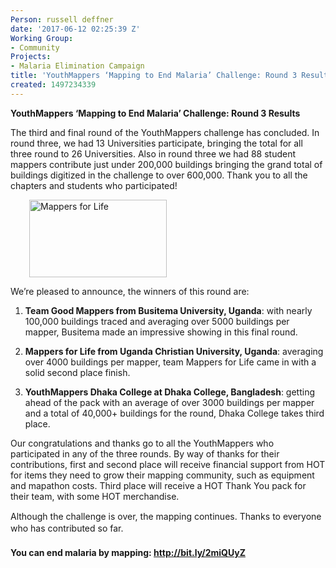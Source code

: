 ```yaml
---
Person: russell deffner
date: '2017-06-12 02:25:39 Z'
Working Group:
- Community
Projects:
- Malaria Elimination Campaign
title: 'YouthMappers ‘Mapping to End Malaria’ Challenge: Round 3 Results'
created: 1497234339
---
```

<p dir="ltr"><strong>YouthMappers ‘Mapping to End Malaria’ Challenge: Round 3 Results</strong></p><p dir="ltr">The third and final round of the YouthMappers challenge has concluded. In round three, we had 13 Universities participate, bringing the total for all three round to 26 Universities. Also in round three we had 88 student mappers contribute just under 200,000 buildings bringing the grand total of buildings digitized in the challenge to over 600,000. Thank you to all the chapters and students who participated!</p><p style="padding-left: 30px;" dir="ltr"><img class="image-medium" title="Mappers for Life" src="/sites/default/files/styles/medium/public/20170506_173519.jpg?itok=_eFwcpzc" alt="Mappers for Life" height="124" width="220"></p><p dir="ltr">We’re pleased to announce, the winners of this round are:</p><ol><li dir="ltr"><p dir="ltr"><strong>Team Good Mappers from Busitema University, Uganda</strong>: with nearly 100,000 buildings traced and averaging over 5000 buildings per mapper, Busitema made an impressive showing in this final round.</p></li><li dir="ltr"><p dir="ltr"><strong>Mappers for Life from Uganda Christian University, Uganda</strong>: averaging over 4000 buildings per mapper, team Mappers for Life came in with a solid second place finish.</p></li><li dir="ltr"><p dir="ltr"><strong>YouthMappers Dhaka College at Dhaka College, Bangladesh</strong>: getting ahead of the pack with an average of over 3000 buildings per mapper and a total of 40,000+ buildings for the round, Dhaka College takes third place.</p></li></ol><p dir="ltr">Our congratulations and thanks go to all the YouthMappers who participated in any of the three rounds. By way of thanks for their contributions, first and second place will receive financial support from HOT for items they need to grow their mapping community, such as equipment and mapathon costs. Third place will receive a HOT Thank You pack for their team, with some HOT merchandise.</p><p style="line-height: 1.38; margin-top: 0pt; margin-bottom: 0pt;" dir="ltr">Although the challenge is over, the mapping continues. Thanks to everyone who has contributed so far.</p><p style="line-height: 1.38; margin-top: 0pt; margin-bottom: 0pt;" dir="ltr">&nbsp;</p><p style="line-height: 1.38; margin-top: 0pt; margin-bottom: 0pt;" dir="ltr"><strong>You can end malaria by mapping: <a href="http://bit.ly/2miQUyZ">http://bit.ly/2miQUyZ</a></strong></p>
